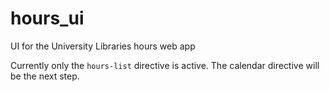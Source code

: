 hours_ui
========

UI for the University Libraries hours web app

Currently only the `hours-list` directive is active. The calendar directive will be the next step.